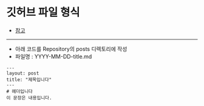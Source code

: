# 깃허브 파일 형식
- [참고](https://jekyllrb.com/docs/posts/)
---
- 아래 코드를 Repository의 posts 디렉토리에 작성
- 파일명 : YYYY-MM-DD-title.md
```
--- 
layout: post 
title: "제목입니다" 
---
# 헤더입니다
이 문장은 내용입니다.
```
